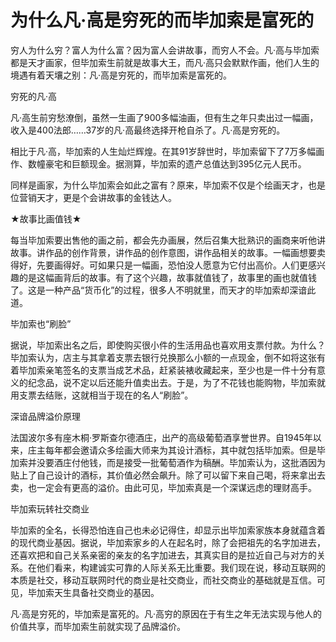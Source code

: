# 为什么凡·高是穷死的而毕加索是富死的

穷人为什么穷？富人为什么富？因为富人会讲故事，而穷人不会。凡·高与毕加索都是天才画家，但毕加索生前就是故事大王，而凡·高只会默默作画，他们人生的境遇有着天壤之别：凡·高是穷死的，而毕加索是富死的。 

穷死的凡·高 

凡·高生前穷愁潦倒，虽然一生画了900多幅油画，但有生之年只卖出过一幅画，收入是400法郎……37岁的凡·高最终选择开枪自杀了。凡·高是穷死的。 

相比于凡·高，毕加索的人生灿烂辉煌。在其91岁辞世时，毕加索留下了7万多幅画作、数幢豪宅和巨额现金。据测算，毕加索的遗产总值达到395亿元人民币。 

同样是画家，为什么毕加索会如此之富有？原来，毕加索不仅是个绘画天才，也是位营销天才，更是个会讲故事的金钱达人。 

★故事比画值钱★ 

每当毕加索要出售他的画之前，都会先办画展，然后召集大批熟识的画商来听他讲故事。讲作品的创作背景，讲作品的创作意图，讲作品相关的故事。一幅画想要卖得好，先要画得好。可如果只是一幅画，恐怕没人愿意为它付出高价。人们更感兴趣的是这幅画背后的故事。有了这个兴趣，故事就值钱了，故事里的画也就值钱了。这是一种产品“货币化”的过程，很多人不明就里，而天才的毕加索却深谙此道。 

毕加索也“刷脸” 

据说，毕加索出名之后，即使购买很小件的生活用品也喜欢用支票付款。为什么？毕加索认为，店主与其拿着支票去银行兑换那么小额的一点现金，倒不如将这张有着毕加索亲笔签名的支票当成艺术品，赶紧装裱收藏起来，至少也是一件十分有意义的纪念品，说不定以后还能升值卖出去。于是，为了不花钱也能购物，毕加索就用支票去结账，这就相当于现在的名人“刷脸”。 

深谙品牌溢价原理 

法国波尔多有座木桐·罗斯查尔德酒庄，出产的高级葡萄酒享誉世界。自1945年以来，庄主每年都会邀请众多绘画大师来为其设计酒标，其中就包括毕加索。但是毕加索并没要酒庄付他钱，而是接受一批葡萄酒作为稿酬。毕加索认为，这批酒因为贴上了自己设计的酒标，其价值必然会飙升。除了可以留下来自己喝，将来拿出去卖，也一定会有更高的溢价。由此可见，毕加索真是一个深谋远虑的理财高手。 

毕加索玩转社交商业 

毕加索的全名，长得恐怕连自己也未必记得住，却显示出毕加索家族本身就蕴含着的现代商业基因。据说，毕加索家乡的人在起名时，除了会把祖先的名字加进去，还喜欢把和自己关系亲密的亲友的名字加进去，其真实目的是拉近自己与对方的关系。在他们看来，构建诚实可靠的人际关系无比重要。我们现在说，移动互联网的本质是社交，移动互联网时代的商业是社交商业，而社交商业的基础就是互信。可见，毕加索天生具备社交商业的基因。 

凡·高是穷死的，毕加索是富死的。凡·高穷的原因在于有生之年无法实现与他人的价值共享，而毕加索生前就实现了品牌溢价。